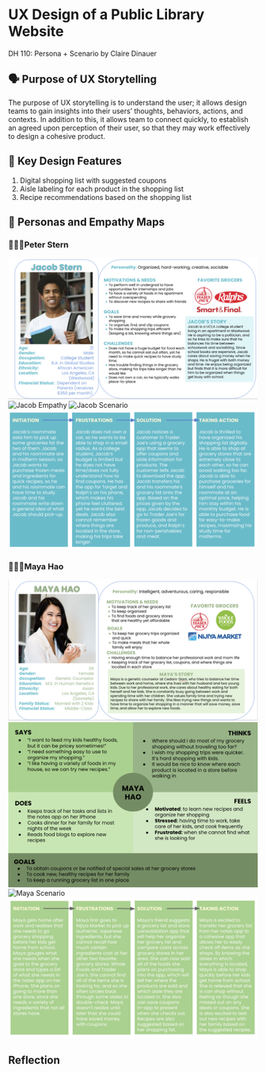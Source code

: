 # UX Design of a Public Library Website
DH 110: Persona + Scenario by Claire Dinauer

## 🗣 Purpose of UX Storytelling

The purpose of UX storytelling is to understand the user; it allows design teams to gain insights into their users’ thoughts, behaviors, actions, and contexts. In addition to this, it allows team to connect quickly, to establish an agreed upon perception of their user, so that they may work effectively to design a cohesive product.

## 👤 Key Design Features
1) Digital shopping list with suggested coupons
2) Aisle labeling for each product in the shopping list
3) Recipe recommendations based on the shopping list

## 👥 Personas and Empathy Maps

### 🚶🏼‍♂️Peter Stern

![Jacob Persona](jacobpersona.png)
![Jacob Empathy](./Letter-2.png)
![Jacob Scenario](./Letter-7.png)
![Jacob Journey](jacobmap.png)


### 🚶🏻‍♀️Maya Hao

![Maya Persona](mayapersona.png)
![Maya Empathy](mayaempathy.png)
![Maya Scenario](./Letter-8.png)
![Maya Journey](mayamap.png)

## Reflection
